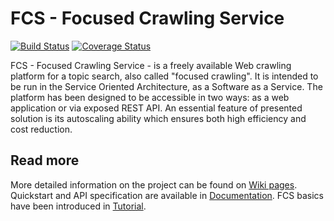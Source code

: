 FCS - Focused Crawling Service
===

[![Build Status](https://travis-ci.org/agh-glk/fcs.svg?branch=master)](https://travis-ci.org/agh-glk/fcs) [![Coverage Status](https://coveralls.io/repos/agh-glk/fcs/badge.png?branch=master)](https://coveralls.io/r/agh-glk/fcs?branch=master)

FCS - Focused Crawling Service - is a freely available Web crawling platform for a topic search, also called "focused crawling". It is intended to be run in the Service Oriented Architecture, as a Software as a Service. The platform has been designed to be accessible in two ways: as a web application or via exposed REST API. An essential feature of presented solution is its autoscaling ability which ensures both high efficiency and cost reduction.

Read more
---------

More detailed information on the project can be found on [Wiki pages](https://github.com/agh-glk/fcs/wiki). Quickstart and API specification are available in [Documentation](http://fcs.readthedocs.org/en/latest/). FCS basics have been introduced in [Tutorial](http://fcs.readthedocs.org/en/latest/tutorial.html).
